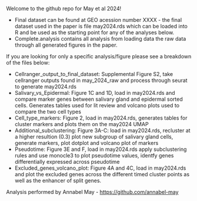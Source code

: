 Welcome to the github repo for May et al 2024!

* Final dataset can be found at GEO acession number XXXX - the final dataset used in the paper is file may2024.rds which can be loaded into R and be used as the starting point for any of the analyses below.
* Complete.analysis contains all analysis from loading data the raw data through all generated figures in the paper.

If you are looking for only a specific analysis/figure please see a breakdown of the files below:
* Cellranger_output_to_final_dataset: Supplemental Figure S2, take cellranger outputs found in may_2024_raw and process through seurat to generate may2024.rds 
* Salivary_vs_Epidermal: Figure 1C and 1D, load in may2024.rds and compare marker genes between salivary gland and epidermal sorted cells. Generates tables used for lit review and volcano plots used to compare the two cell types
* Cell_type_markers: Figure 2, load in may2024.rds, generates tables for cluster markers and plots them on the may2024 UMAP
* Additional_subclustering: Figure 3A-C: load in may2024.rds, recluster at a higher resultion (0.3) plot new subgroup of salivary gland cells, generate markers, plot dotplot and volcano plot of markers
* Pseudotime: Figure 3E and F, load in may2024.rds apply subclustering rules and use monocle3 to plot pseudotime values, identfy genes differentially expressed across pseudotime
* Excluded_genes_volcano_plot: Figure 4A and 4C, load in may2024.rds and plot the excluded genes across the different timed cluster points as well as the enhancer of split genes.

Analysis performed by Annabel May - https://github.com/annabel-may
